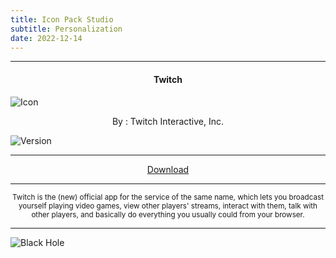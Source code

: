 ```yaml
---
title: Icon Pack Studio
subtitle: Personalization
date: 2022-12-14
---
```

---

<h4> <p align="center"> Twitch </p> </h4>

![Icon](https://rb.gy/v9sf8k)

<p align="center"> By : Twitch Interactive, Inc. </p>

![Version](https://rb.gy/vwcoza)

---

<p align ="center">
<a href="https://rb.gy/frmulc" class="btn btn-outline-success"> Download </a>
</p>

---

<p align="center"> <sub>
Twitch is the (new) official app for the service of the same name, which lets you broadcast yourself playing video games, view other players' streams, interact with them, talk with other players, and basically do everything you usually could from your browser.
</sub> </p>

---

![Black Hole](https://rb.gy/z0dyyw)
